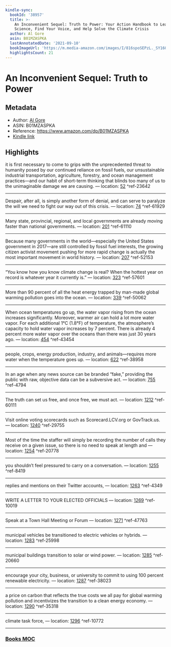 ```yaml
---
kindle-sync:
  bookId: '38957'
  title: >-
    An Inconvenient Sequel: Truth to Power: Your Action Handbook to Learn the
    Science, Find Your Voice, and Help Solve the Climate Crisis
  author: Al Gore
  asin: B01MZASPKA
  lastAnnotatedDate: '2021-09-10'
  bookImageUrl: 'https://m.media-amazon.com/images/I/816spoSEPzL._SY160.jpg'
  highlightsCount: 21
---
```

# An Inconvenient Sequel: Truth to Power
## Metadata
* Author: [Al Gore](https://www.amazon.comundefined)
* ASIN: B01MZASPKA
* Reference: https://www.amazon.com/dp/B01MZASPKA
* [Kindle link](kindle://book?action=open&asin=B01MZASPKA)

## Highlights
it is first necessary to come to grips with the unprecedented threat to humanity posed by our continued reliance on fossil fuels, our unsustainable industrial transportation, agriculture, forestry, and ocean management practices—and our habit of short-term thinking that blinds too many of us to the unimaginable damage we are causing. — location: [52](kindle://book?action=open&asin=B01MZASPKA&location=52) ^ref-23642

---
Despair, after all, is simply another form of denial, and can serve to paralyze the will we need to fight our way out of this crisis. — location: [74](kindle://book?action=open&asin=B01MZASPKA&location=74) ^ref-61929

---
Many state, provincial, regional, and local governments are already moving faster than national governments. — location: [201](kindle://book?action=open&asin=B01MZASPKA&location=201) ^ref-61110

---
Because many governments in the world—especially the United States government in 2017—are still controlled by fossil fuel interests, the growing citizen activist movement pushing for more rapid change is actually the most important movement in world history. — location: [207](kindle://book?action=open&asin=B01MZASPKA&location=207) ^ref-52153

---
“You know how you know climate change is real? When the hottest year on record is whatever year it currently is.” — location: [323](kindle://book?action=open&asin=B01MZASPKA&location=323) ^ref-57601

---
More than 90 percent of all the heat energy trapped by man-made global warming pollution goes into the ocean. — location: [339](kindle://book?action=open&asin=B01MZASPKA&location=339) ^ref-50062

---
When ocean temperatures go up, the water vapor rising from the ocean increases significantly. Moreover, warmer air can hold a lot more water vapor. For each additional 1°C (1.8°F) of temperature, the atmosphere’s capacity to hold water vapor increases by 7 percent. There is already 4 percent more water vapor over the oceans than there was just 30 years ago. — location: [454](kindle://book?action=open&asin=B01MZASPKA&location=454) ^ref-43454

---
people, crops, energy production, industry, and animals—requires more water when the temperature goes up. — location: [622](kindle://book?action=open&asin=B01MZASPKA&location=622) ^ref-38958

---
In an age when any news source can be branded “fake,” providing the public with raw, objective data can be a subversive act. — location: [755](kindle://book?action=open&asin=B01MZASPKA&location=755) ^ref-4794

---
The truth can set us free, and once free, we must act. — location: [1212](kindle://book?action=open&asin=B01MZASPKA&location=1212) ^ref-60111

---
Visit online voting scorecards such as Scorecard.LCV.org or GovTrack.us. — location: [1240](kindle://book?action=open&asin=B01MZASPKA&location=1240) ^ref-29755

---
Most of the time the staffer will simply be recording the number of calls they receive on a given issue, so there is no need to speak at length and — location: [1254](kindle://book?action=open&asin=B01MZASPKA&location=1254) ^ref-20778

---
you shouldn’t feel pressured to carry on a conversation. — location: [1255](kindle://book?action=open&asin=B01MZASPKA&location=1255) ^ref-8419

---
replies and mentions on their Twitter accounts, — location: [1263](kindle://book?action=open&asin=B01MZASPKA&location=1263) ^ref-4349

---
WRITE A LETTER TO YOUR ELECTED OFFICIALS — location: [1269](kindle://book?action=open&asin=B01MZASPKA&location=1269) ^ref-10019

---
Speak at a Town Hall Meeting or Forum — location: [1271](kindle://book?action=open&asin=B01MZASPKA&location=1271) ^ref-47763

---
municipal vehicles be transitioned to electric vehicles or hybrids. — location: [1283](kindle://book?action=open&asin=B01MZASPKA&location=1283) ^ref-25998

---
municipal buildings transition to solar or wind power. — location: [1285](kindle://book?action=open&asin=B01MZASPKA&location=1285) ^ref-20660

---
encourage your city, business, or university to commit to using 100 percent renewable electricity. — location: [1287](kindle://book?action=open&asin=B01MZASPKA&location=1287) ^ref-38023

---
a price on carbon that reflects the true costs we all pay for global warming pollution and incentivizes the transition to a clean energy economy. — location: [1290](kindle://book?action=open&asin=B01MZASPKA&location=1290) ^ref-35318

---
climate task force, — location: [1296](kindle://book?action=open&asin=B01MZASPKA&location=1296) ^ref-10772

---
### [Books MOC](Books%20MOC.md)